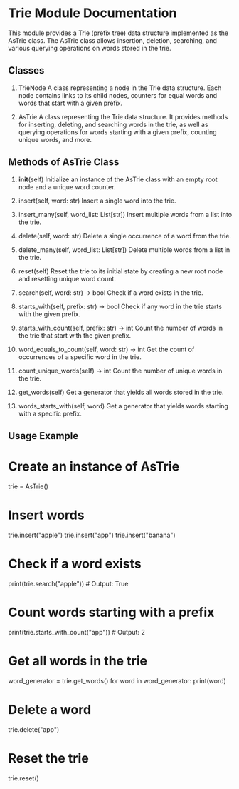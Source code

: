 Trie Module Documentation
=========================

This module provides a Trie (prefix tree) data structure implemented as the AsTrie class. The AsTrie class allows insertion, deletion, searching, and various querying operations on words stored in the trie.

Classes
-------
1. TrieNode
    A class representing a node in the Trie data structure. Each node contains links to its child nodes, counters for equal words and words that start with a given prefix.

2. AsTrie
    A class representing the Trie data structure. It provides methods for inserting, deleting, and searching words in the trie, as well as querying operations for words starting with a given prefix, counting unique words, and more.

Methods of AsTrie Class
-----------------------
1. __init__(self)
    Initialize an instance of the AsTrie class with an empty root node and a unique word counter.

2. insert(self, word: str)
    Insert a single word into the trie.

3. insert_many(self, word_list: List[str])
    Insert multiple words from a list into the trie.

4. delete(self, word: str)
    Delete a single occurrence of a word from the trie.

5. delete_many(self, word_list: List[str])
    Delete multiple words from a list in the trie.

6. reset(self)
    Reset the trie to its initial state by creating a new root node and resetting unique word count.

7. search(self, word: str) -> bool
    Check if a word exists in the trie.

8. starts_with(self, prefix: str) -> bool
    Check if any word in the trie starts with the given prefix.

9. starts_with_count(self, prefix: str) -> int
    Count the number of words in the trie that start with the given prefix.

10. word_equals_to_count(self, word: str) -> int
    Get the count of occurrences of a specific word in the trie.

11. count_unique_words(self) -> int
    Count the number of unique words in the trie.

12. get_words(self)
    Get a generator that yields all words stored in the trie.

13. words_starts_with(self, word)
    Get a generator that yields words starting with a specific prefix.

Usage Example
-------------
# Create an instance of AsTrie
trie = AsTrie()

# Insert words
trie.insert("apple")
trie.insert("app")
trie.insert("banana")

# Check if a word exists
print(trie.search("apple"))  # Output: True

# Count words starting with a prefix
print(trie.starts_with_count("app"))  # Output: 2

# Get all words in the trie
word_generator = trie.get_words()
for word in word_generator:
    print(word)

# Delete a word
trie.delete("app")

# Reset the trie
trie.reset()

